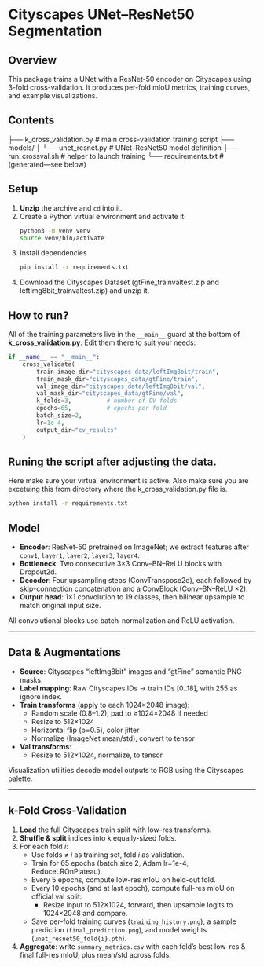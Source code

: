 # Cityscapes UNet–ResNet50 Segmentation

## Overview

This package trains a UNet with a ResNet-50 encoder on Cityscapes using 3-fold cross-validation. It produces per-fold mIoU metrics, training curves, and example visualizations.

## Contents

├── k_cross_validation.py # main cross-validation training script
├── models/
│ └── unet_resnet.py # UNet–ResNet50 model definition
├── run_crossval.sh # helper to launch training
└── requirements.txt # (generated—see below)


## Setup

1. **Unzip** the archive and `cd` into it.
2. Create a Python virtual environment and activate it:
   ```bash
   python3 -m venv venv
   source venv/bin/activate
    ```
3. Install dependencies
    ```bash
    pip install -r requirements.txt
    ```
4. Download the Cityscapes Dataset (gtFine_trainvaltest.zip and leftImg8bit_trainvaltest.zip) and unzip it.


## How to run? 
All of the training parameters live in the `__main__` guard at the bottom of **k_cross_validation.py**.  Edit them there to suit your needs:

```python
if __name__ == "__main__":
    cross_validate(
        train_image_dir="cityscapes_data/leftImg8bit/train",
        train_mask_dir="cityscapes_data/gtFine/train",
        val_image_dir="cityscapes_data/leftImg8bit/val",
        val_mask_dir="cityscapes_data/gtFine/val",
        k_folds=3,          # number of CV folds
        epochs=65,          # epochs per fold
        batch_size=2,
        lr=1e-4,
        output_dir="cv_results"
    )
```

## Runing the script after adjusting the data.
Here make sure your virtual environment is active. Also make sure you are excetuing this from directory where the k_cross_validation.py file is.

```bash
python install -r requirements.txt
```




## Model

- **Encoder**: ResNet-50 pretrained on ImageNet; we extract features after `conv1`, `layer1`, `layer2`, `layer3`, `layer4`.  
- **Bottleneck**: Two consecutive 3×3 Conv–BN–ReLU blocks with Dropout2d.  
- **Decoder**: Four upsampling steps (ConvTranspose2d), each followed by skip-connection concatenation and a ConvBlock (Conv–BN–ReLU ×2).  
- **Output head**: 1×1 convolution to 19 classes, then bilinear upsample to match original input size.  

All convolutional blocks use batch-normalization and ReLU activation.

---

## Data & Augmentations

- **Source**: Cityscapes “leftImg8bit” images and “gtFine” semantic PNG masks.  
- **Label mapping**: Raw Cityscapes IDs → train IDs [0..18], with 255 as ignore index.  
- **Train transforms** (apply to each 1024×2048 image):
  - Random scale (0.8–1.2), pad to ≥1024×2048 if needed  
  - Resize to 512×1024  
  - Horizontal flip (p=0.5), color jitter  
  - Normalize (ImageNet mean/std), convert to tensor  
- **Val transforms**:
  - Resize to 512×1024, normalize, to tensor  

Visualization utilities decode model outputs to RGB using the Cityscapes palette.

---

## k-Fold Cross-Validation

1. **Load** the full Cityscapes train split with low-res transforms.  
2. **Shuffle & split** indices into k equally-sized folds.  
3. For each fold _i_:
   - Use folds ≠ _i_ as training set, fold _i_ as validation.  
   - Train for 65 epochs (batch size 2, Adam lr=1e-4, ReduceLROnPlateau).  
   - Every 5 epochs, compute low-res mIoU on held-out fold.  
   - Every 10 epochs (and at last epoch), compute full-res mIoU on official val split: 
     - Resize input to 512×1024, forward, then upsample logits to 1024×2048 and compare.  
   - Save per-fold training curves (`training_history.png`), a sample prediction (`final_prediction.png`), and model weights (`unet_resnet50_fold{i}.pth`).  
4. **Aggregate**: write `summary_metrics.csv` with each fold’s best low-res & final full-res mIoU, plus mean/std across folds.
